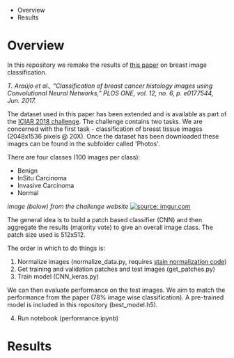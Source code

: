 - Overview
- Results

# Overview

In this repository we remake the results of [this paper](http://journals.plos.org/plosone/article?id=10.1371/journal.pone.0177544) on breast image classification.

*T. Araújo et al., “Classification of breast cancer histology images using Convolutional Neural Networks,” PLOS ONE, vol. 12, no. 6, p. e0177544, Jun. 2017.*

The dataset used in this paper has been extended and is available as part of the [ICIAR 2018 challenge](https://iciar2018-challenge.grand-challenge.org/). The challenge contains two tasks. We are concerned with the first task - classification of breast tissue images (2048x1536 pixels @ 20X). Once the dataset has been downloaded these images can be found in the subfolder called 'Photos'.

There are four classes (100 images per class):

- Benign
- InSitu Carcinoma
- Invasive Carcinoma
- Normal

*image (below) from the challenge website*
<a href="https://imgur.com/UbxSaBC"><img src="https://i.imgur.com/UbxSaBC.png" title="source: imgur.com" /></a>

The general idea is to build a patch based classifier (CNN) and then aggregate the results (majority vote) to give an overall image class. The patch size used is 512x512.

The order in which to do things is:

1. Normalize images (normalize_data.py, requires [stain normalization code](https://github.com/Peter554/Stain-Normalization-))
2. Get training and validation patches and test images (get_patches.py)
3. Train model (CNN_keras.py)

We can then evaluate performance on the test images. We aim to match the performance from the paper (78% image wise classification). A pre-trained model is included in this repository (best_model.h5).

4. Run notebook (performance.ipynb)

# Results
